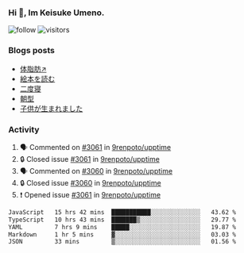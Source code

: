 ### Hi 👋, Im Keisuke Umeno.

<!--
**9renpoto/9renpoto** is a ✨ _special_ ✨ repository because its `README.md` (this file) appears on your GitHub profile.

Here are some ideas to get you started:

- 🔭 I’m currently working on ...
- 🌱 I’m currently learning ...
- 👯 I’m looking to collaborate on ...
- 🤔 I’m looking for help with ...
- 💬 Ask me about ...
- 📫 How to reach me: ...
- 😄 Pronouns: ...
- ⚡ Fun fact: ...
-->

![follow](https://img.shields.io/github/followers/9renpoto?label=Follow&style=social)
![visitors](https://komarev.com/ghpvc/?username=9renpoto&label=Profile%20views&color=0e75b6&style=flat)

### Blogs posts

<!-- BLOG-POST-LIST:START -->
- [体脂肪↗](https://9renpoto.win/entry/2024/08/12/gaining_fat)
- [絵本を読む](https://9renpoto.win/entry/2024/07/26/picture_book)
- [二度寝](https://9renpoto.win/entry/2024/07/18/going_back_to_sleep)
- [朝型](https://9renpoto.win/entry/2024/05/29/im-an-early)
- [子供が生まれました](https://9renpoto.win/entry/2024/04/18/hello-world)
<!-- BLOG-POST-LIST:END -->

### Activity

<!--START_SECTION:activity-->
1. 🗣 Commented on [#3061](https://github.com/9renpoto/upptime/issues/3061#issuecomment-2301244822) in [9renpoto/upptime](https://github.com/9renpoto/upptime)
2. 🔒 Closed issue [#3061](https://github.com/9renpoto/upptime/issues/3061) in [9renpoto/upptime](https://github.com/9renpoto/upptime)
3. 🗣 Commented on [#3060](https://github.com/9renpoto/upptime/issues/3060#issuecomment-2301244750) in [9renpoto/upptime](https://github.com/9renpoto/upptime)
4. 🔒 Closed issue [#3060](https://github.com/9renpoto/upptime/issues/3060) in [9renpoto/upptime](https://github.com/9renpoto/upptime)
5. ❗ Opened issue [#3061](https://github.com/9renpoto/upptime/issues/3061) in [9renpoto/upptime](https://github.com/9renpoto/upptime)
<!--END_SECTION:activity-->

<!--START_SECTION:waka-->

```txt
JavaScript   15 hrs 42 mins  ███████████░░░░░░░░░░░░░░   43.62 %
TypeScript   10 hrs 43 mins  ███████▒░░░░░░░░░░░░░░░░░   29.77 %
YAML         7 hrs 9 mins    █████░░░░░░░░░░░░░░░░░░░░   19.87 %
Markdown     1 hr 5 mins     ▓░░░░░░░░░░░░░░░░░░░░░░░░   03.03 %
JSON         33 mins         ▒░░░░░░░░░░░░░░░░░░░░░░░░   01.56 %
```

<!--END_SECTION:waka-->
